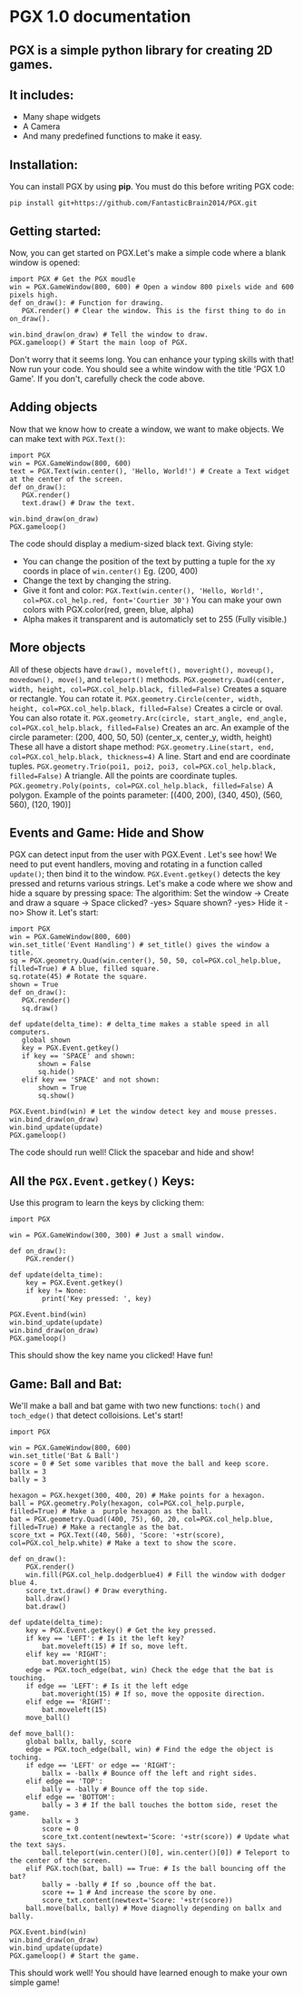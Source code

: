 # PGX 1.0 documentation

## PGX is a simple python library for creating 2D games.
## It includes:
   - Many shape widgets
   - A Camera
   - And many predefined functions to make it easy.

## Installation:
You can install PGX by using **pip**. You must do this before writing PGX code:
```
pip install git+https://github.com/FantasticBrain2014/PGX.git
```

## Getting started:
Now, you can get started on PGX.Let's make a simple code where a blank window is opened:
```
import PGX # Get the PGX moudle
win = PGX.GameWindow(800, 600) # Open a window 800 pixels wide and 600 pixels high.
def on_draw(): # Function for drawing.
   PGX.render() # Clear the window. This is the first thing to do in on_draw().

win.bind_draw(on_draw) # Tell the window to draw.
PGX.gameloop() # Start the main loop of PGX.
```
Don't worry that it seems long. You can enhance your typing skills with that!
Now run your code. You should see a white window with the title 'PGX 1.0 Game'. If you don't, 
carefully check the code above.

## Adding objects

Now that we know how to create a window, we want to make objects. We can make text with `PGX.Text()`:
```
import PGX
win = PGX.GameWindow(800, 600)
text = PGX.Text(win.center(), 'Hello, World!') # Create a Text widget at the center of the screen.
def on_draw():
   PGX.render()
   text.draw() # Draw the text.

win.bind_draw(on_draw)
PGX.gameloop()
```
The code should display a medium-sized black text.
Giving style:
- You can change the position of the text by putting a tuple for the xy coords in place of `win.center()` Eg. (200, 400)
- Change the text by changing the string.
- Give it font and color: `PGX.Text(win.center(), 'Hello, World!', col=PGX.col_help.red, font='Courtier 30')` You can make your own colors with PGX.color(red, green, blue, alpha) 
- Alpha makes it transparent and is automaticly set to 255 (Fully visible.)

## More objects

All of these objects have `draw(), moveleft(), moveright(), moveup(), movedown(), move()`, and `teleport()` methods.
`PGX.geometry.Quad(center, width, height, col=PGX.col_help.black, filled=False)` Creates a square or rectangle. You can rotate it.
`PGX.geometry.Circle(center, width, height, col=PGX.col_help.black, filled=False)` Creates a circle or oval. You can also rotate it.
`PGX.geometry.Arc(circle, start_angle, end_angle, col=PGX.col_help.black, filled=False)` Creates an arc. An example of the circle parameter: (200, 400, 50, 50) (center_x, center_y, width, height)
These all have a distort shape method:
`PGX.geometry.Line(start, end, col=PGX.col_help.black, thickness=4)` A line. Start and end are coordinate tuples.
`PGX.geometry.Trio(poi1, poi2, poi3, col=PGX.col_help.black, filled=False)` A triangle. All the points are coordinate tuples.
`PGX.geometry.Poly(points, col=PGX.col_help.black, filled=False)` A polygon. Example of the points parameter: [(400, 200), (340, 450), (560, 560), (120, 190)]

## Events and Game: Hide and Show
PGX can detect input from the user with PGX.Event . Let's see how!
We need to put event handlers, moving and rotating in a function called `update()`; then bind it to the window.
`PGX.Event.getkey()` detects the key pressed and returns various strings.
Let's make a code where we show and hide a square by pressing space:
The algorithim: Set the window -> Create and draw a square -> Space clicked? -yes> Square shown? -yes> Hide it -no> Show it.
Let's start:
```
import PGX
win = PGX.GameWindow(800, 600)
win.set_title('Event Handling') # set_title() gives the window a title.
sq = PGX.geometry.Quad(win.center(), 50, 50, col=PGX.col_help.blue, filled=True) # A blue, filled square.
sq.rotate(45) # Rotate the square.
shown = True
def on_draw():
   PGX.render()
   sq.draw()

def update(delta_time): # delta_time makes a stable speed in all computers.
   global shown
   key = PGX.Event.getkey()
   if key == 'SPACE' and shown:
       shown = False
       sq.hide()
   elif key == 'SPACE' and not shown:
       shown = True
       sq.show()

PGX.Event.bind(win) # Let the window detect key and mouse presses.
win.bind_draw(on_draw)
win.bind_update(update)
PGX.gameloop()
```
The code should run well! Click the spacebar and hide and show!

## All the `PGX.Event.getkey()` Keys:
Use this program to learn the keys by clicking them:
```
import PGX

win = PGX.GameWindow(300, 300) # Just a small window.

def on_draw():
    PGX.render()

def update(delta_time):
    key = PGX.Event.getkey()
    if key != None:
        print('Key pressed: ', key)

PGX.Event.bind(win)
win.bind_update(update)
win.bind_draw(on_draw)
PGX.gameloop()
```
This should show the key name you clicked! Have fun!

## Game: Ball and Bat:
We'll make a ball and bat game with two new functions: `toch()` and `toch_edge()` that detect colloisions. Let's start!
```
import PGX

win = PGX.GameWindow(800, 600)
win.set_title('Bat & Ball')
score = 0 # Set some varibles that move the ball and keep score.
ballx = 3
bally = 3

hexagon = PGX.hexget(300, 400, 20) # Make points for a hexagon.
ball = PGX.geometry.Poly(hexagon, col=PGX.col_help.purple, filled=True) # Make a  purple hexagon as the ball.
bat = PGX.geometry.Quad((400, 75), 60, 20, col=PGX.col_help.blue, filled=True) # Make a rectangle as the bat.
score_txt = PGX.Text((40, 560), 'Score: '+str(score), col=PGX.col_help.white) # Make a text to show the score.

def on_draw():
    PGX.render()
    win.fill(PGX.col_help.dodgerblue4) # Fill the window with dodger blue 4.
    score_txt.draw() # Draw everything.
    ball.draw()
    bat.draw()

def update(delta_time):
    key = PGX.Event.getkey() # Get the key pressed.
    if key == 'LEFT': # Is it the left key?
        bat.moveleft(15) # If so, move left.
    elif key == 'RIGHT': 
        bat.moveright(15)
    edge = PGX.toch_edge(bat, win) Check the edge that the bat is touching.
    if edge == 'LEFT': # Is it the left edge
        bat.moveright(15) # If so, move the opposite direction.
    elif edge == 'RIGHT':
        bat.moveleft(15)
    move_ball()

def move_ball():
    global ballx, bally, score
    edge = PGX.toch_edge(ball, win) # Find the edge the object is toching.
    if edge == 'LEFT' or edge == 'RIGHT':
        ballx = -ballx # Bounce off the left and right sides.
    elif edge == 'TOP':
        bally = -bally # Bounce off the top side.
    elif edge == 'BOTTOM':
        bally = 3 # If the ball touches the bottom side, reset the game.
        ballx = 3
        score = 0
        score_txt.content(newtext='Score: '+str(score)) # Update what the text says.
        ball.teleport(win.center()[0], win.center()[0]) # Teleport to the center of the screen.
    elif PGX.toch(bat, ball) == True: # Is the ball bouncing off the bat?
        bally = -bally # If so ,bounce off the bat.
        score += 1 # And increase the score by one.
        score_txt.content(newtext='Score: '+str(score))
    ball.move(ballx, bally) # Move diagnolly depending on ballx and bally.

PGX.Event.bind(win)
win.bind_draw(on_draw)
win.bind_update(update)
PGX.gameloop() # Start the game.
```
This should work well! You should have learned enough to make your own simple game!


